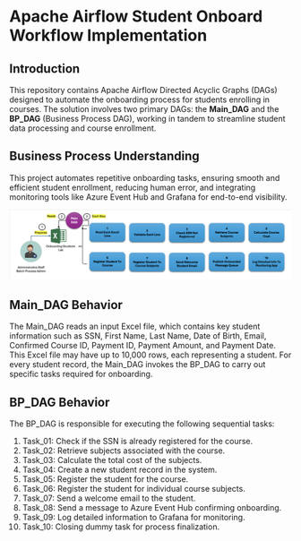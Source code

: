 # Apache Airflow Student Onboard Workflow Implementation

## Introduction
This repository contains Apache Airflow Directed Acyclic Graphs (DAGs) designed to automate the onboarding process for students enrolling in courses. The solution involves two primary DAGs: the **Main_DAG** and the **BP_DAG** (Business Process DAG), working in tandem to streamline student data processing and course enrollment.

## Business Process Understanding
This project automates repetitive onboarding tasks, ensuring smooth and efficient student enrollment, reducing human error, and integrating monitoring tools like Azure Event Hub and Grafana for end-to-end visibility.

![Student Onboarding Business Process Understanding](Student_Onboarding_Business_Process_Flow.png "Student Onboarding Business Process Understanding")

## Main_DAG Behavior
The Main_DAG reads an input Excel file, which contains key student information such as SSN, First Name, Last Name, Date of Birth, Email, Confirmed Course ID, Payment ID, Payment Amount, and Payment Date. This Excel file may have up to 10,000 rows, each representing a student. For every student record, the Main_DAG invokes the BP_DAG to carry out specific tasks required for onboarding.

## BP_DAG Behavior
The BP_DAG is responsible for executing the following sequential tasks:

1. Task_01: Check if the SSN is already registered for the course.
2. Task_02: Retrieve subjects associated with the course.
3. Task_03: Calculate the total cost of the subjects.
4. Task_04: Create a new student record in the system.
5. Task_05: Register the student for the course.
6. Task_06: Register the student for individual course subjects.
7. Task_07: Send a welcome email to the student.
8. Task_08: Send a message to Azure Event Hub confirming onboarding.
9. Task_09: Log detailed information to Grafana for monitoring.
10. Task_10: Closing dummy task for process finalization.


